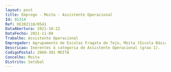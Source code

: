 ```yaml
--- 
layout: post
title: Emprego - Moita - Assistente Operacional
Id: 91314
Ref: OE202110/0541
DataAbertura: 2021-10-22
DataFecho: 2021-11-08
Trabalho: Assistente Operacional
Empregador: Agrupamento de Escolas Fragata do Tejo, Moita (Escola Básica de Fragata do Tejo, Moita - Sede)
Descricao: Inerentes à categoria de Assistente Operacional (grau 1).
CodigoPostal: 2860-381 MOITA
Concelho: Moita
Distrito: Setúbal
--- 
```

